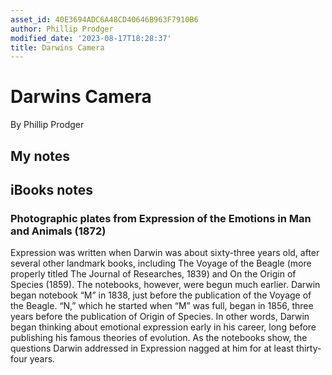 ```yaml
---
asset_id: 40E3694ADC6A48CD40646B963F7910B6
author: Phillip Prodger
modified_date: '2023-08-17T18:28:37'
title: Darwins Camera
---
```


# Darwins Camera

By Phillip Prodger

## My notes <a name="my_notes_dont_delete"></a>



## iBooks notes <a name="ibooks_notes_dont_delete"></a>


### Photographic plates from Expression of the Emotions in Man and Animals (1872)

Expression was written when Darwin was about sixty-three years old, after several other landmark books, including The Voyage of the Beagle (more properly titled The Journal of Researches, 1839) and On the Origin of Species (1859). The notebooks, however, were begun much earlier. Darwin began notebook “M” in 1838, just before the publication of the Voyage of the Beagle. “N,” which he started when “M” was full, began in 1856, three years before the publication of Origin of Species. In other words, Darwin began thinking about emotional expression early in his career, long before publishing his famous theories of evolution. As the notebooks show, the questions Darwin addressed in Expression nagged at him for at least thirty-four years.